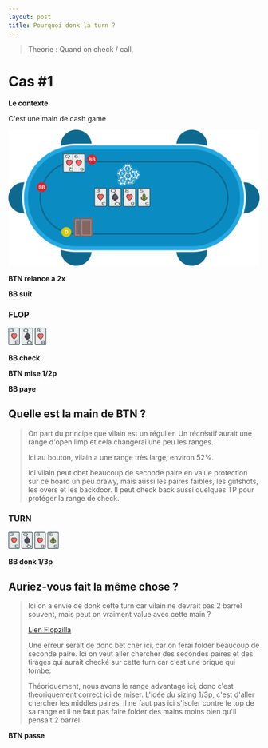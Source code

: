 ```yaml
---
layout: post
title: Pourquoi donk la turn ?
---
```

>Theorie :
>Quand on check / call, 

# Cas #1

**Le contexte**

C'est une main de cash game

![](../img/pkr/2018-07-30-donk-turn.svg)

**BTN relance a 2x**

**BB suit**

### FLOP
<img src="../img/pkr/2018-07-30-donk-turn-flop.png" width="15%" height="15%" />

**BB check**

**BTN mise 1/2p**

**BB paye**

## Quelle est la main de BTN ?
> On part du principe que vilain est un régulier. Un récréatif aurait une range d'open limp et cela changerai une peu les ranges.
> 
> Ici au bouton, vilain a une range très large, environ 52%.
> 
> Ici vilain peut cbet beaucoup de seconde paire en value protection sur ce board un peu drawy, mais aussi les paires faibles, les gutshots, les overs et les backdoor. Il peut check back aussi quelques TP pour protéger la range de check.

### TURN
<img src="../img/pkr/2018-07-30-donk-turn-turn.png" width="20%" height="20%" />

**BB donk 1/3p**

## Auriez-vous fait la même chose ?
> Ici on a envie de donk cette turn car vilain ne devrait pas 2 barrel souvent, mais peut on vraiment value avec cette main ?
> 
> [Lien Flopzilla](../flopzilla/2018-07-30-donk-turn)
> 
> Une erreur serait de donc bet cher ici, car on ferai folder beaucoup de seconde paire. Ici on veut aller chercher des secondes paires et des tirages qui aurait checké sur cette turn car c'est une brique qui tombe.
> 
> Théoriquement, nous avons le range advantage ici, donc c'est théoriquement correct ici de miser. L'idée du sizing 1/3p, c'est d'aller chercher les middles paires. Il ne faut pas ici s'isoler contre le top de sa range et il ne faut pas faire folder des mains moins bien qu'il pensait 2 barrel.

**BTN passe**
<!--stackedit_data:
eyJoaXN0b3J5IjpbLTU1NjQ2NTgxMCw3MDAwNDIyNDEsLTE2OD
Y0NTIyMDIsLTE0NjE0OTI1NTUsLTE2NTk4MDUzMDgsMTUyOTQ1
NjA2MCwtMTQ5NzkxNTUxNiwyMDA3MTAwNzgzLC0xMjY5NTk5Nj
kwLDQwOTY4NzcxOSw2ODE0OTQ0NjEsLTMzOTYxMDg2NSwtODIw
NjQ2MTU5LDU1NjQ4MTE3NV19
-->